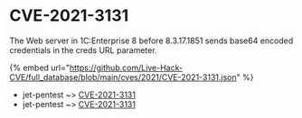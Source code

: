 # CVE-2021-3131

The Web server in 1C:Enterprise 8 before 8.3.17.1851 sends base64 encoded credentials in the creds URL parameter.

{% embed url="https://github.com/Live-Hack-CVE/full_database/blob/main/cves/2021/CVE-2021-3131.json" %}


* jet-pentest ~> [CVE-2021-3131](https://www.alice-snow.ru/2021/database/cve-2021-3131/cve-2021-3131-jet-pentest)
* jet-pentest ~> [CVE-2021-3131](https://www.alice-snow.ru/2021/database/cve-2021-3131/cve-2021-3131-jet-pentest)